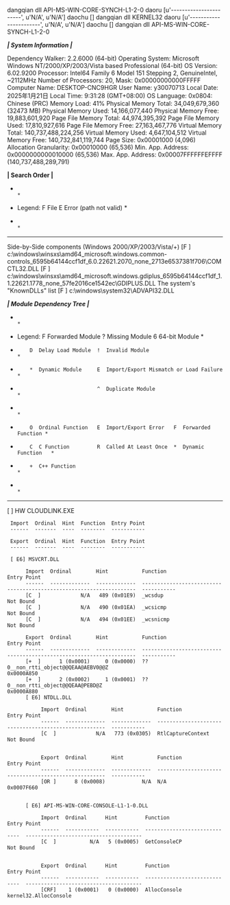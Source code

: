 dangqian dll API-MS-WIN-CORE-SYNCH-L1-2-0
daoru [u'-----------------------', u'N/A', u'N/A']
daochu []
dangqian dll KERNEL32
daoru [u'-----------------------', u'N/A', u'N/A']
daochu []
dangqian dll API-MS-WIN-CORE-SYNCH-L1-2-0


*****************************| System Information |*****************************

Dependency Walker:       2.2.6000 (64-bit)
Operating System:        Microsoft Windows NT/2000/XP/2003/Vista based Professional (64-bit)
OS Version:              6.02.9200
Processor:               Intel64 Family 6 Model 151 Stepping 2, GenuineIntel, ~2112MHz
Number of Processors:    20, Mask: 0x00000000000FFFFF
Computer Name:           DESKTOP-CNC9HGR
User Name:               y30070713
Local Date:              2025年1月21日
Local Time:              9:31:28  (GMT+08:00)
OS Language:             0x0804: Chinese (PRC)
Memory Load:             41%
Physical Memory Total:   34,049,679,360 (32473 MB)
Physical Memory Used:    14,166,077,440
Physical Memory Free:    19,883,601,920
Page File Memory Total:  44,974,395,392
Page File Memory Used:   17,810,927,616
Page File Memory Free:   27,163,467,776
Virtual Memory Total:    140,737,488,224,256
Virtual Memory Used:     4,647,104,512
Virtual Memory Free:     140,732,841,119,744
Page Size:               0x00001000 (4,096)
Allocation Granularity:  0x00010000 (65,536)
Min. App. Address:       0x0000000000010000 (65,536)
Max. App. Address:       0x00007FFFFFFEFFFF (140,737,488,289,791)

********************************| Search Order |********************************
*                                                                              *
* Legend: F  File                     E  Error (path not valid)                *
*                                                                              *
********************************************************************************

Side-by-Side components (Windows 2000/XP/2003/Vista/+)
   [F ] c:\windows\winsxs\amd64_microsoft.windows.common-controls_6595b64144ccf1df_6.0.22621.2070_none_2713e6537381f706\COMCTL32.DLL
   [F ] c:\windows\winsxs\amd64_microsoft.windows.gdiplus_6595b64144ccf1df_1.1.22621.1778_none_57fe2016ce1542ec\GDIPLUS.DLL
The system's "KnownDLLs" list
   [F ] c:\windows\system32\ADVAPI32.DLL


***************************| Module Dependency Tree |***************************
*                                                                              *
* Legend: F  Forwarded Module   ?  Missing Module        6  64-bit Module      *
*         D  Delay Load Module  !  Invalid Module                              *
*         *  Dynamic Module     E  Import/Export Mismatch or Load Failure      *
*                               ^  Duplicate Module                            *
*                                                                              *
*         O  Ordinal Function   E  Import/Export Error   F  Forwarded Function *
*         C  C Function         R  Called At Least Once  *  Dynamic Function   *
*         +  C++ Function                                                      *
*                                                                              *
********************************************************************************

[   ] HW CLOUDLINK.EXE

     Import  Ordinal  Hint  Function  Entry Point
     ------  -------  ----  --------  -----------

     Export  Ordinal  Hint  Function  Entry Point
     ------  -------  ----  --------  -----------

     [ E6] MSVCRT.DLL

          Import  Ordinal        Hint           Function                                                              Entry Point
          ------  -------------  -------------  --------------------------------------------------------------------  -----------
          [C  ]             N/A   489 (0x01E9)  _wcsdup                                                               Not Bound
          [C  ]             N/A   490 (0x01EA)  _wcsicmp                                                              Not Bound
          [C  ]             N/A   494 (0x01EE)  _wcsnicmp                                                             Not Bound

          Export  Ordinal        Hint           Function                                                              Entry Point
          ------  -------------  -------------  --------------------------------------------------------------------  -----------
          [+  ]      1 (0x0001)     0 (0x0000)  ??0__non_rtti_object@@QEAA@AEBV0@@Z                                   0x0000A850
          [+  ]      2 (0x0002)     1 (0x0001)  ??0__non_rtti_object@@QEAA@PEBD@Z                                     0x0000A880
          [ E6] NTDLL.DLL

               Import  Ordinal        Hint           Function                                               Entry Point
               ------  -------------  -------------  -----------------------------------------------------  -----------
               [C  ]             N/A   773 (0x0305)  RtlCaptureContext                                      Not Bound


               Export  Ordinal        Hint           Function                                               Entry Point
               ------  -------------  -------------  -----------------------------------------------------  -----------
               [OR ]      8 (0x0008)            N/A  N/A                                                    0x0007F660


          [ E6] API-MS-WIN-CORE-CONSOLE-L1-1-0.DLL

               Import  Ordinal      Hint         Function                       Entry Point
               ------  -----------  -----------  -----------------------------  --------------------------------------
               [C  ]           N/A   5 (0x0005)  GetConsoleCP                   Not Bound


               Export  Ordinal      Hint         Function                       Entry Point
               ------  -----------  -----------  -----------------------------  --------------------------------------
               [CRF]    1 (0x0001)   0 (0x0000)  AllocConsole                   kernel32.AllocConsole


